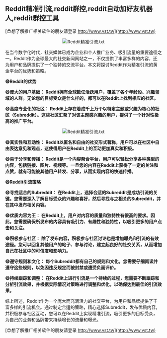 ## **Reddit精准引流,reddit群控,reddit自动加好友机器人,reddit群控工具**

[😍想了解推广相关软件的朋友请登录 http://www.vst.tw](http://www.vst.tw)

 <center><img src="https://vst.tw/MP4/tuiguang/png/8.png" alt="Reddit精准引流.txt"></center>

在当今数字化时代，社交媒体已成为企业和个人推广业务、吸引流量的重要途径之一。Reddit作为全球最大的社交新闻网站之一，不仅提供了丰富多样的内容，还为用户和品牌提供了一个独特的交流平台。本文将探讨Reddit作为精准引流的黄金平台的优势和策略。

**😄Reddit的优势**

**😄庞大的用户基础： Reddit拥有全球数亿活跃用户，覆盖了各个年龄段、兴趣领域的人群。无论您的目标受众是什么样的，都可以在Reddit上找到相应的社区。**

**😄高度专业化的社区： Reddit上存在着成千上万个以特定主题或兴趣为核心的社区（Subreddit）。这些社区汇聚了对该主题感兴趣的用户，提供了一个针对性极高的推广平台。**

 <center><img src="https://vst.tw/MP4/tuiguang/png/7.png" alt="Reddit精准引流.txt"></center>

**😄真实性和互动性： Reddit以匿名和自由的社交形式著称，用户可以在社区中自由表达意见和观点，这使得用户在Reddit上的互动更加真实和积极。**

**😄易于分享和传播： Reddit是一个内容聚合平台，用户可以轻松分享各种类型的内容，包括链接、图片、视频等。一旦您的内容在Reddit上获得了一定的关注和点赞，就有可能被其他用户转发、分享，从而实现内容的快速传播。**

**😄Reddit引流策略**

**😄寻找适合的Subreddit： 在Reddit上，选择合适的Subreddit是成功引流的关键。您需要深入了解目标受众的兴趣和喜好，然后寻找与之相关的Subreddit，并在其中发布相关内容。**

**😄优质内容为王： 在Reddit上，用户对内容的质量和独特性有很高的要求。因此，您需要确保所发布的内容具有吸引力、有趣性和独特性，以吸引更多的用户点击和关注。**

**😄积极参与社区： 除了发布内容，积极参与社区讨论也是增加曝光和引流的有效途径。您可以回复其他用户的帖子、参与讨论，建立起良好的社交关系，从而增加自己在社区中的可信度和影响力。**

**😄遵守规则和文化： 每个Subreddit都有自己的规则和文化，您需要仔细阅读并遵守这些规则，以免因违反规定而被封禁或遭受负面评价。**

**😄持续跟踪和调整： 在Reddit上进行引流是一个持续的过程，您需要不断跟踪和分析引流效果，并根据实际情况对策略进行调整和优化，以确保达到最佳的引流效果。**

综上所述，Reddit作为一个庞大而充满活力的社交平台，为用户和品牌提供了丰富多样的引流机会。通过制定合适的策略，精心选择Subreddit，发布优质内容，并积极参与社区互动，您可以在Reddit上实现精准引流，吸引更多的目标受众，为自己的业务和品牌带来持续增长的流量和曝光。

[😍想了解推广相关软件的朋友请登录 http://www.vst.tw](http://www.vst.tw)



